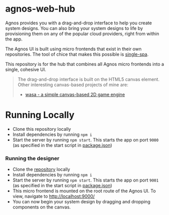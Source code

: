 # agnos-web-hub

Agnos provides you with a drag-and-drop interface to help you create system designs. You can also bring your system designs to life by provisioning them on any of the popular cloud providers, right from within the app.

The Agnos UI is built using micro frontends that exist in their own repositories. The tool of chice that makes this possible is [single-spa](https://single-spa.js.org).

This repository is for the hub that combines all Agnos micro frontends into a single, cohesive UI.

> The drag-and-drop interface is built on the HTML5 canvas element. Other interesting canvas-based projects of mine are:
> - [wasa - a simple canvas-based 2D game engine](https://github.com/Chieze-Franklin/wasa)

# Running Locally

- Clone this repository locally
- Install dependencies by running `npm i`
- Start the server by running `npm start`. This starts the app on port `9000` (as specified in the start script in [package.json](package.json))

### Running the designer

- Clone the [repository](https://github.com/agnos-cloud/agnos-web-designer) locally
- Install dependencies by running `npm i`
- Start the server by running `npm start`. This starts the app on port `9001` (as specified in the start script in [package.json](package.json))
- This micro frontend is mounted on the root route of the Agnos UI. To view, navigate to [http://localhost:9000/](http://localhost:9000/)
- You can now begin your system design by dragging and dropping components on the canvas.
